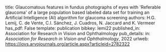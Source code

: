 title: Glaucomatous features in fundus photographs of eyes with 'Referable glaucoma' of a large population based labeled data set for training an Artificial Intelligence (AI) algorithm for glaucoma screening
authors: H.G. Lemij, C. de Vente, C.I. Sánchez, J. Cuadros, N. Jaccard and K. Vermeer
has_pdf: False
template: publication
bibkey: lemi22
published_in: Association for Research in Vision and Ophthalmology
pub_details: in: <i>Association for Research in Vision and Ophthalmology</i>, 2022
urlweb: https://iovs.arvojournals.org/article.aspx?articleid=2782322
